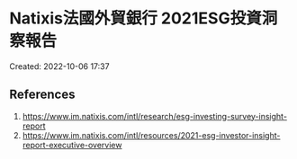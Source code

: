 # Natixis法國外貿銀行 2021ESG投資洞察報告
Created: 2022-10-06 17:37



## References
1. https://www.im.natixis.com/intl/research/esg-investing-survey-insight-report
2. https://www.im.natixis.com/intl/resources/2021-esg-investor-insight-report-executive-overview